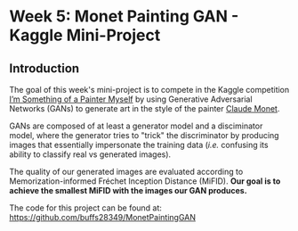 # Week 5: Monet Painting GAN - Kaggle Mini-Project
## Introduction
The goal of this week's mini-project is to compete in the Kaggle competition [I’m Something of a Painter Myself](https://www.kaggle.com/competitions/gan-getting-started/overview) by using Generative Adversarial Networks (GANs) to generate art in the style of the painter [Claude Monet](https://en.wikipedia.org/wiki/Claude_Monet).

GANs are composed of at least a generator model and a disciminator model, where the generator tries to "trick" the discriminator by producing images that essentially impersonate the training data (*i.e.* confusing its ability to classify real vs generated images).

The quality of our generated images are evaluated according to Memorization-informed Fréchet Inception Distance (MiFID). **Our goal is to achieve the smallest MiFID with the images our GAN produces.**

The code for this project can be found at: https://github.com/buffs28349/MonetPaintingGAN
